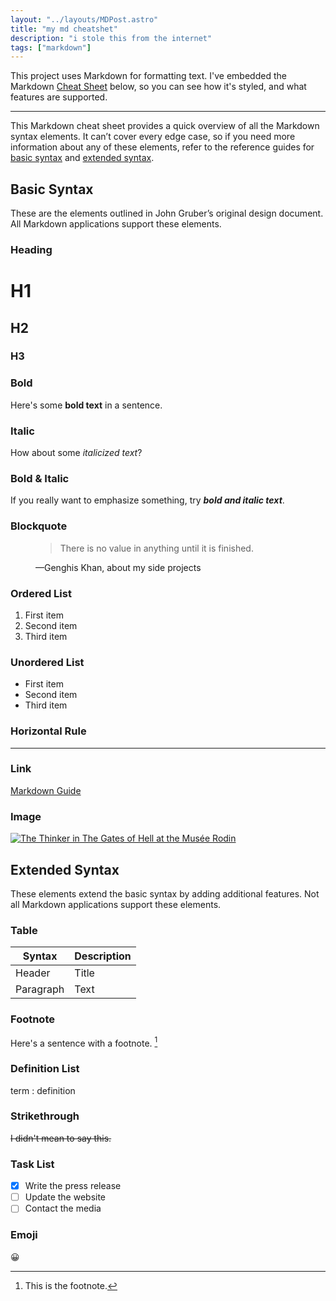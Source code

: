 ```yaml
---
layout: "../layouts/MDPost.astro"
title: "my md cheatshet"
description: "i stole this from the internet"
tags: ["markdown"]
---
```


This project uses Markdown for formatting text. I've embedded the Markdown
[Cheat Sheet] below, so you can see how it's styled, and what features are
supported.

[cheat sheet]: https://www.markdownguide.org/cheat-sheet/.

---

This Markdown cheat sheet provides a quick overview of all the Markdown syntax
elements. It can’t cover every edge case, so if you need more information about
any of these elements, refer to the reference guides for
[basic syntax](https://www.markdownguide.org/basic-syntax) and
[extended syntax](https://www.markdownguide.org/extended-syntax).

## Basic Syntax

These are the elements outlined in John Gruber’s original design document. All
Markdown applications support these elements.

### Heading

# H1

## H2

### H3

### Bold

Here's some **bold text** in a sentence.

### Italic

How about some _italicized text_?

### Bold & Italic

If you really want to emphasize something, try **_bold and italic text_**.

### Blockquote

<figure>

> There is no value in anything until it is finished.

<figcaption>
  —Genghis Khan, about my side projects
</figcaption>
</figure>

### Ordered List

1. First item
2. Second item
3. Third item

### Unordered List

- First item
- Second item
- Third item

### Horizontal Rule

---

### Link

[Markdown Guide](https://www.markdownguide.org)

### Image

[![The Thinker in The Gates of Hell at the Musée Rodin](https://upload.wikimedia.org/wikipedia/commons/9/96/Le_penseur_de_la_Porte_de_lEnfer_%28mus%C3%A9e_Rodin%29_%284528252054%29.jpg)](<https://commons.wikimedia.org/wiki/File:Le_penseur_de_la_Porte_de_lEnfer_(mus%C3%A9e_Rodin)_(4528252054).jpg>)

## Extended Syntax

These elements extend the basic syntax by adding additional features. Not all
Markdown applications support these elements.

### Table

| Syntax    | Description |
| --------- | ----------- |
| Header    | Title       |
| Paragraph | Text        |

### Footnote

Here's a sentence with a footnote. [^1]

[^1]: This is the footnote.

### Definition List

term : definition

### Strikethrough

~~I didn't mean to say this.~~

### Task List

- [x] Write the press release
- [ ] Update the website
- [ ] Contact the media

### Emoji

😀
